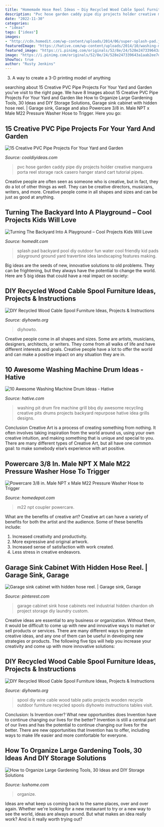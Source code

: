 ```yaml
---
title: "Homemade Hose Reel Ideas ~ Diy Recycled Wood Cable Spool Furniture Ideas, Projects &amp; Instructions"
description: "Pvc hose garden caddy pipe diy projects holder creative manguera porta reel storage rack casero hanger stand cart tutorial pipes"
date: "2022-11-30"
categories:
- "ideas"
tags: ["ideas"]
images:
- "http://cdn.homedit.com/wp-content/uploads/2014/06/super-splash-pad.jpg"
featuredImage: "https://hative.com/wp-content/uploads/2014/10/washing-machine-drum-ideas/8-washing-machine-drum-fire-pit.jpg"
featured_image: "https://i.pinimg.com/originals/52/8e/24/528e247339643a1aab2ee7d02544d54c.jpg"
image: "https://i.pinimg.com/originals/52/8e/24/528e247339643a1aab2ee7d02544d54c.jpg"
ShowToc: true
author: "Rusty Jenkins"
---
```



3. A way to create a 3-D printing model of anything 

	

		
searching about 15 Creative PVC Pipe Projects For Your Yard and Garden you've visit to the right page. We have 8 Images about 15 Creative PVC Pipe Projects For Your Yard and Garden like How to Organize Large Gardening Tools, 30 Ideas and DIY Storage Solutions, Garage sink cabinet with hidden hose reel. | Garage sink, Garage and also Powercare 3/8 in. Male NPT x Male M22 Pressure Washer Hose to Trigger. Here you go:
		
    
## 15 Creative PVC Pipe Projects For Your Yard And Garden

<img loading=lazy src="http://cooldiyideas.com/wp-content/uploads/2015/08/PVC-hose-caddy.jpg" onerror="this.onerror=null;this.src='https://tse3.mm.bing.net/th?id=OIP.257RDfVNupLF3ELIuhZ-rgHaJ3&amp;pid=15.1';" alt="15 Creative PVC Pipe Projects For Your Yard and Garden">

_Source: cooldiyideas.com_

>pvc hose garden caddy pipe diy projects holder creative manguera porta reel storage rack casero hanger stand cart tutorial pipes. 

	

Creative people are often seen as someone who is creative, but in fact, they do a lot of other things as well. They can be creative directors, musicians, writers, and more. Creative people come in all shapes and sizes and can be just as good at anything.

    
## Turning The Backyard Into A Playground – Cool Projects Kids Will Love

<img loading=lazy src="http://cdn.homedit.com/wp-content/uploads/2014/06/super-splash-pad.jpg" onerror="this.onerror=null;this.src='https://tse3.mm.bing.net/th?id=OIP.n-BXdaMM36ZMm_WcoMq5oQHaLB&amp;pid=15.1';" alt="Turning The Backyard Into A Playground – Cool Projects Kids Will Love">

_Source: homedit.com_

>splash pad backyard pool diy outdoor fun water cool friendly kid pads playground ground yard travertine idea landscaping features making. 

	

Big ideas are the seeds of new, innovative solutions to old problems. They can be frightening, but they always have the potential to change the world. Here are 5 big ideas that could have a real impact on society:

    
## DIY Recycled Wood Cable Spool Furniture Ideas, Projects &amp; Instructions

<img loading=lazy src="https://www.diyhowto.org/wp-content/uploads/DIYHowto-DIY-Wood-Wire-Spool-Recycle-Ideas-18.jpg" onerror="this.onerror=null;this.src='https://tse4.mm.bing.net/th?id=OIP.d1JT2JAHsNwkNCMn_gZrtQHaOj&amp;pid=15.1';" alt="DIY Recycled Wood Cable Spool Furniture Ideas, Projects &amp; Instructions">

_Source: diyhowto.org_

>diyhowto. 

	

Creative people come in all shapes and sizes. Some are artists, musicians, designers, architects, or writers. They come from all walks of life and have different interests and goals. Creative people have a lot to offer the world and can make a positive impact on any situation they are in.

    
## 10 Awesome Washing Machine Drum Ideas - Hative

<img loading=lazy src="https://hative.com/wp-content/uploads/2014/10/washing-machine-drum-ideas/8-washing-machine-drum-fire-pit.jpg" onerror="this.onerror=null;this.src='https://tse1.mm.bing.net/th?id=OIP.p1x9cTRoiq6hB2_vTcSDHAHaHt&amp;pid=15.1';" alt="10 Awesome Washing Machine Drum Ideas - Hative">

_Source: hative.com_

>washing pit drum fire machine grill bbq diy awesome recycling creative pits drums projects backyard repurpose hative idea grills designs. 

	

Conclusion
Creative Art is a process of creating something from nothing. It often involves taking inspiration from the world around us, using your own creative intuition, and making something that is unique and special to you. There are many different types of Creative Art, but all have one common goal: to make somebody else’s experience with art positive.

    
## Powercare 3/8 In. Male NPT X Male M22 Pressure Washer Hose To Trigger

<img loading=lazy src="https://images.homedepot-static.com/productImages/d6ec9752-a76f-49aa-a838-c2bc67948327/svn/powercare-pressure-washer-fittings-ap31085-64_600.jpg" onerror="this.onerror=null;this.src='https://tse2.mm.bing.net/th?id=OIP.0JrHZ8c7LII_gNMslurrjwHaHa&amp;pid=15.1';" alt="Powercare 3/8 in. Male NPT x Male M22 Pressure Washer Hose to Trigger">

_Source: homedepot.com_

>m22 npt coupler powercare. 

	

What are the benefits of creative art?
Creative art can have a variety of benefits for both the artist and the audience. Some of these benefits include: 
1. Increased creativity and productivity.
2. More expressive and original artwork.
3. Increased sense of satisfaction with work created. 
4. Less stress in creative endeavors.

    
## Garage Sink Cabinet With Hidden Hose Reel. | Garage Sink, Garage

<img loading=lazy src="https://i.pinimg.com/originals/52/8e/24/528e247339643a1aab2ee7d02544d54c.jpg" onerror="this.onerror=null;this.src='https://tse2.mm.bing.net/th?id=OIP.8nbySjDbz6sd9nOaCBqUVgHaE7&amp;pid=15.1';" alt="Garage sink cabinet with hidden hose reel. | Garage sink, Garage">

_Source: pinterest.com_

>garage cabinet sink hose cabinets reel industrial hidden chardon oh project storage diy laundry custom. 

	

Creative ideas are essential to any business or organization. Without them, it would be difficult to come up with new and innovative ways to market or sell products or services. There are many different ways to generate creative ideas, and any one of them can be useful in developing new strategies or products. The following five tips will help you increase your creativity and come up with more innovative solutions: 

    
## DIY Recycled Wood Cable Spool Furniture Ideas, Projects &amp; Instructions

<img loading=lazy src="http://www.diyhowto.org/wp-content/uploads/DIYHowto-DIY-Wood-Wire-Spool-Recycle-Ideas-07.jpg" onerror="this.onerror=null;this.src='https://tse1.mm.bing.net/th?id=OIP.rIFb2AgVBAMGXmr2Mhp9ngHaRC&amp;pid=15.1';" alt="DIY Recycled Wood Cable Spool Furniture Ideas, Projects &amp; Instructions">

_Source: diyhowto.org_

>spool diy wire cable wood table patio projects wooden recycle outdoor furniture recycled spools diyhowto instructions tables visit. 

	

Conclusion: Is Invention over? What new opportunities does Invention have to continue changing our lives for the better?
Invention is still a central part of our lives and has the potential to continue changing our lives for the better. There are new opportunities that Invention has to offer, including ways to make life easier and more comfortable for everyone.

    
## How To Organize Large Gardening Tools, 30 Ideas And DIY Storage Solutions

<img loading=lazy src="https://www.lushome.com/wp-content/uploads/2020/01/storage-ideas-gadening-tools-26.jpg" onerror="this.onerror=null;this.src='https://tse3.mm.bing.net/th?id=OIP.FJWVSook7nm9MPxbnuUo0wAAAA&amp;pid=15.1';" alt="How to Organize Large Gardening Tools, 30 Ideas and DIY Storage Solutions">

_Source: lushome.com_

>organize. 

	

Ideas are what keep us coming back to the same places, over and over again. Whether we're looking for a new restaurant to try or a new way to see the world, ideas are always around. But what makes an idea really work? And is it really worth trying out?

